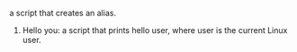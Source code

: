 a script that creates an alias.
1. Hello you: a script that prints hello user, where user is the current Linux user.
